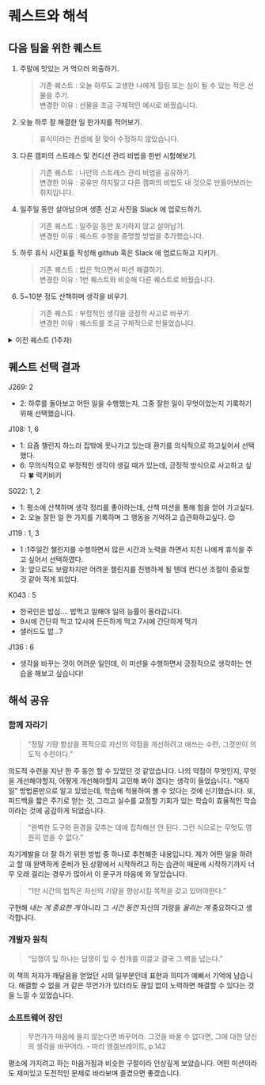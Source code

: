 # 퀘스트와 해석

## 다음 팀을 위한 퀘스트

1. 주말에 맛있는 거 먹으러 외출하기.
    
    > 기존 퀘스트 : 오늘 하루도 고생한 나에게 힐링 또는 심이 될 수 있는 작은 선물을 주기.  
    변경한 이유 : 선물을 조금 구체적인 예시로 바꿨습니다.
    > 

2. 오늘 하루 잘 해결한 일 한가지를 적어보기.
    
    > 휴식이라는 컨셉에 잘 맞아 수정하지 않았습니다.
    > 

3. 다른 캠퍼의 스트레스 및 컨디션 관리 비법을 한번 시험해보기.
    
    > 기존 퀘스트 : 나만의 스트레스 관리 비법을 공유하기.  
    변경한 이유 : 공유만 하지말고 다른 캠퍼의 비법도 내 것으로 만들어보라는 취지입니다.
    > 

4. 일주일 동안 살아남으며 생존 신고 사진을 Slack 에 업로드하기.
    
    > 기존 퀘스트 : 일주일 동안 포기하지 않고 살아남기.  
    변경한 이유 : 퀘스트 수행을 증명할 방법을 추가했습니다.
    > 

5. 하루 휴식 시간표를 작성해 github 혹은 Slack 에 업로드하고 지키기.
    
    > 기존 퀘스트 : 밥은 먹으면서 미션 해결하기.  
    변경한 이유 : 1번 퀘스트와 비슷해 다른 퀘스트로 바꿨습니다.
    > 
    
6. 5~10분 정도 산책하며 생각을 비우기.
    
    > 기존 퀘스트 : 부정적인 생각을 긍정적 사고로 바꾸기.  
    변경한 이유 : 퀘스트를 조금 구체적으로 만들었습니다.
    >

<details>
   <summary>이전 퀘스트 (1주차)</summary>


1. 오늘 하루도 고생한 나에게 힐링 또는 쉼이 될 수 있는 작은 선물을 주세요.

   - 좋아하는 유튜브 보기, 산책하기

2. 오늘 하루 잘 해결한 일 한가지를 적어봐요.

   - 코딩을 하면서 에러를 해결했던 일도 좋고, 점심메뉴를 골랐던 것도 좋습니다. 어떤 고민을 어떻게 잘 해결했는지, 그리고 해결한 나 자신을 칭찬해봐요.

3. 더 오래 좋은 컨디션을 유지하기 위해서는 스트레스, 컨디션 관리가 중요해요. 나만의 스트레스 관리 비법을 공유해 주세요.

4. 이 미션은 아주 쉽습니다.

   > “ 강한 놈이 오래 가는 게 아니라, 오래 가는 놈이 강한 거더라.“ -장필호(이범수 분),<짝패>에서…

   - 일주일동안 포기하지 않고 살아있으면 됩니다.

5. 밥 먹으면서 미션 해결하기

   - 규칙적인 시간에 아침, 점심, 저녁을 먹는다.

6. 생각 바꾸기
   - 내 안의 부정적인 생각을 발견하고 다른 방식으로 생각을 바꿔 보세요.
   - 예시: 프론트엔드 개발자가 리눅스 환경 설정을 왜 알아야 돼? → 언젠가 배포할때 쓰일 일이 있을거야

</details>

## 퀘스트 선택 결과

J269: 2

- 2: 하루를 돌아보고 어떤 일을 수행했는지, 그중 잘한 일이 무엇이었는지 기록하기 위해 선택했습니다.

J108: 1, 6

- 1: 요즘 챌린지 하느라 집밖에 못나가고 있는데 환기를 의식적으로 하고싶어서 선택했다.
- 6: 무의식적으로 부정적인 생각이 생길 때가 있는데, 긍정적 방식으로 사고하고 싶다 🍀 럭키비키

S022: 1, 2

- 1: 평소에 산책하며 생각 정리를 좋아하는데, 산책 미션을 통해 힘을 얻어 가고싶다.
- 2: 오늘 잘한 일 한 가지를 기록하며 그 행동을 기억하고 습관화하고싶다. 😊

J119 : 1, 3

- 1 :1주일간 챌린지를 수행하면서 많은 시간과 노력을 하면서 지친 나에게 휴식을 주고 싶어서 선택하였다.
- 3: 앞으로도 보람차지만 어려운 챌린지를 진행하게 될 텐데 컨디션 조절이 중요할 것 같아 적게 되었다.

K043 : 5

- 한국인은 밥심…. 밥먹고 일해야 일의 능률이 올라갑니다.
- 9시에 간단히 먹고 12시에 든든하게 먹고 7시에 간단하게 먹기
- 샐러드도 밥…?

J136 : 6

- 생각을 바꾸는 것이 어려운 일인데, 이 미션을 수행하면서 긍정적으로 생각하는 연습을 해보고 싶습니다!

## 해석 공유

### 함께 자라기

> “정말 기량 향상을 목적으로 자신의 약점을 개선하려고 애쓰는 수련, 그것만이 의도적 수련이다.”

의도적 수련을 지난 한 주 동안 할 수 있었던 것 같았습니다. 나의 약점이 무엇인지, 무엇을 개선해야할지, 어떻게 개선해야할지 고민해 봐야 겠다는 생각이 들었습니다. “애자일” 방법론만으로 알고 있었는데, 학습에 적용하여 볼 수 있다는 것에 신기했습니다. 또, 피드백을 짧은 주기로 얻는 것, 그리고 실수를 교정할 기회가 있는 학습이 효율적인 학습이라는 것에 공감하게 되었습니다.

> “완벽한 도구와 환경을 갖추는 데에 집착해선 안 된다. 그런 식으로는 무엇도 영원히 얻을 수 없다.”

자기계발을 더 잘 하기 위한 방법 중 하나로 추천해준 내용입니다. 제가 어떤 일을 하려고 할 때 완벽하게 준비가 된 상황에서 시작하려고 하는 습관이 때문에 시작하기까지 너무 오래 걸리는 경우가 많아서 이 문구가 마음에 와 닿았습니다.

> “1만 시간의 법칙은 자신의 기량을 향상시킬 목적을 갖고 있어야한다.”

구현해 *내는 게* *중요한 게* 아니라 그 *시간 동안* 자신의 기량을 *올리는 게* 중요하다고 생각합니다.

### 개발자 원칙

> “담쟁이 잎 하나는 담쟁이 잎 수 천개를 이끌고 결국 그 벽을 넘는다.”

이 책의 저자가 깨달음을 얻었던 시의 일부분인데 표현과 의미가 예뻐서 기억에 남습니다. 해결할 수 없을 거 같은 무언가가 있더라도 끊임 없이 노력하면 해결할 수 있다는 것을 느낄 수 있었습니다.

### 소프트웨어 장인

> 무언가가 마음에 들지 않는다면 바꾸어라. 그것을 바꿀 수 없다면, 그에 대한 당신의 생각을 바꾸어라. - 마리 엥겔브레이트, p.142

평소에 가지려고 하는 마음가짐과 비슷한 구절이라 인상깊게 보았습니다. 어떤 미션이라도 재미있고 도전적인 문제로 바라보며 즐겼으면 좋겠습니다.

